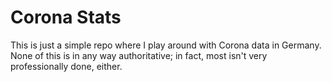 # Corona Stats

This is just a simple repo where I play around with Corona data in Germany. 
None of this is in any way authoritative; in fact, most isn't very professionally done, either. 
